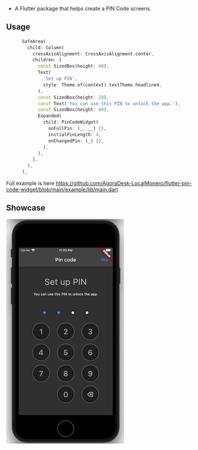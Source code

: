 - A Flutter package that helps create a PIN Code screens.

## Usage

```dart
      SafeArea(
        child: Column(
          crossAxisAlignment: CrossAxisAlignment.center,
          children: [
            const SizedBox(height: 40),
            Text(
              'Set up PIN',
              style: Theme.of(context).textTheme.headline4,
            ),
            const SizedBox(height: 20),
            const Text('You can use this PIN to unlock the app.'),
            const SizedBox(height: 60),
            Expanded(
              child: PinCodeWidget(
                onFullPin: (_, __) {},
                initialPinLength: 4,
                onChangedPin: (_) {},
              ),
            ),
          ],
        ),
      ),
```

Full example is here https://github.com/AgoraDesk-LocalMonero/flutter-pin-code-widget/blob/main/example/lib/main.dart

## Showcase

![Showcase|width=400px](example/lib/show-case.png)